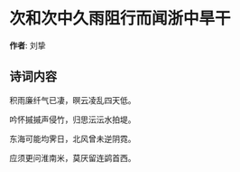 # 次和次中久雨阻行而闻浙中旱干

**作者**: 刘挚

## 诗词内容

积雨廉纤气已凄，暝云凌乱四天低。

吟怀摵摵声侵竹，归思沄沄水拍堤。

东海可能均霁日，北风曾未逆阴霓。

应须更问淮南米，莫厌留连鹢首西。

